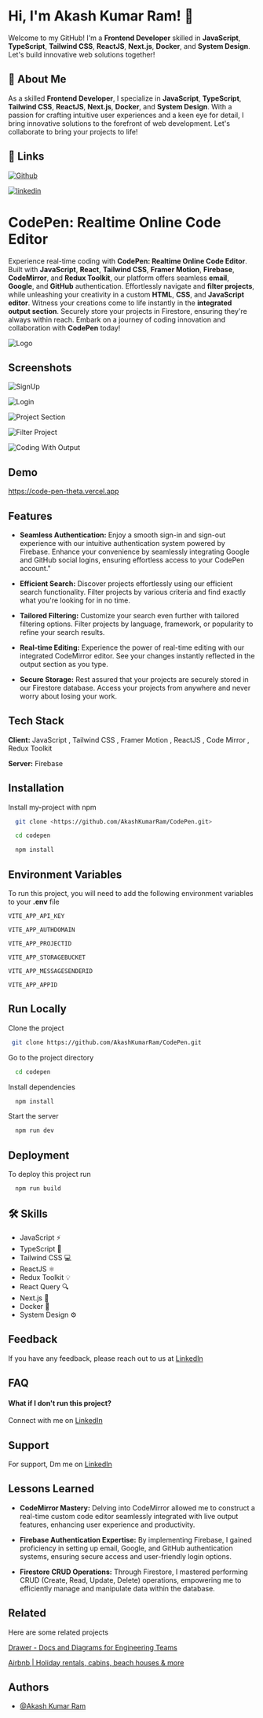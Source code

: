 
# Hi, I'm Akash Kumar Ram! 👋
Welcome to my GitHub! I'm a **Frontend Developer** skilled in **JavaScript**, **TypeScript**, **Tailwind CSS**, **ReactJS**, **Next.js**, **Docker**, and **System Design**. Let's build innovative web solutions together!




## 🚀 About Me
As a skilled **Frontend Developer**, I specialize in **JavaScript**, **TypeScript**, **Tailwind CSS**, **ReactJS**, **Next.js**, **Docker**, and **System Design**. With a passion for crafting intuitive user experiences and a keen eye for detail, I bring innovative solutions to the forefront of web development. Let's collaborate to bring your projects to life!


## 🔗 Links

[![Github](https://img.shields.io/badge/my_portfolio-000?style=for-the-badge&logo=ko-fi&logoColor=white)](https://github.com/AkashKumarRam)

[![linkedin](https://img.shields.io/badge/linkedin-0A66C2?style=for-the-badge&logo=linkedin&logoColor=white)](https://www.linkedin.com/in/akash-kumar-ram-b02387252)



# CodePen: Realtime Online Code Editor


Experience real-time coding with **CodePen: Realtime Online Code Editor**. Built with **JavaScript**, **React**, **Tailwind CSS**, **Framer Motion**, **Firebase**, **CodeMirror**, and **Redux Toolkit**, our platform offers seamless **email**, **Google**, and **GitHub** authentication. Effortlessly navigate and **filter projects**, while unleashing your creativity in a custom **HTML**, **CSS**, and **JavaScript** **editor**. Witness your creations come to life instantly in the **integrated output section**. Securely store your projects in Firestore, ensuring they're always within reach. Embark on a journey of coding innovation and collaboration with **CodePen** today! 


![Logo](https://github.com/AkashKumarRam/CodePen/assets/114729514/fe5669bf-2f0e-4e0a-8454-899e788399da)


## Screenshots

![SignUp](https://github.com/AkashKumarRam/CodePen/assets/114729514/cb078b6b-947f-44db-b176-33b46b1f4752)

![Login](https://github.com/AkashKumarRam/CodePen/assets/114729514/52601cd4-ce1d-440d-8e55-3aaadad17df5)

![Project Section](https://github.com/AkashKumarRam/CodePen/assets/114729514/3b57d10c-72d0-4dfd-842d-1cf18841a5f9)

![Filter Project](https://github.com/AkashKumarRam/CodePen/assets/114729514/f55878b5-3b43-44ec-af0b-880c18138fa4)

![Coding With Output](https://github.com/AkashKumarRam/CodePen/assets/114729514/7ae3395b-8ede-4271-9887-5127b43dfe94)


## Demo

https://code-pen-theta.vercel.app


## Features

- **Seamless Authentication:** Enjoy a smooth sign-in and sign-out experience with our intuitive authentication system powered by Firebase. Enhance your convenience by seamlessly integrating Google and GitHub social logins, ensuring effortless access to your CodePen account."

- **Efficient Search:** Discover projects effortlessly using our efficient search functionality. Filter projects by various criteria and find exactly what you're looking for in no time.

- **Tailored Filtering:** Customize your search even further with tailored filtering options. Filter projects by language, framework, or popularity to refine your search results.

- **Real-time Editing:** Experience the power of real-time editing with our integrated CodeMirror editor. See your changes instantly reflected in the output section as you type.

- **Secure Storage:** Rest assured that your projects are securely stored in our Firestore database. Access your projects from anywhere and never worry about losing your work.


## Tech Stack

**Client:** JavaScript , Tailwind CSS , Framer Motion , ReactJS , Code Mirror , Redux Toolkit

**Server:** Firebase


## Installation

Install my-project with npm

```bash
  git clone <https://github.com/AkashKumarRam/CodePen.git>

  cd codepen

  npm install

```
    
## Environment Variables

To run this project, you will need to add the following environment variables to your **.env** file

`VITE_APP_API_KEY`

`VITE_APP_AUTHDOMAIN`

`VITE_APP_PROJECTID`

`VITE_APP_STORAGEBUCKET`

`VITE_APP_MESSAGESENDERID`

`VITE_APP_APPID`


## Run Locally

Clone the project

```bash
 git clone https://github.com/AkashKumarRam/CodePen.git
```

Go to the project directory

```bash
  cd codepen
```

Install dependencies

```bash
  npm install
```

Start the server

```bash
  npm run dev
```


## Deployment

To deploy this project run

```bash
  npm run build
```


## 🛠 Skills

- JavaScript ⚡️
- TypeScript 📘
- Tailwind CSS 💻
- ReactJS ⚛️
- Redux Toolkit 💡
- React Query 🔍
- Next.js 🚀
- Docker 🐳
- System Design ⚙️







## Feedback

If you have any feedback, please reach out to us at [LinkedIn](https://www.linkedin.com/in/akash-kumar-ram-b02387252)


## FAQ

#### What if I don't run this project?

Connect with me on [LinkedIn](https://www.linkedin.com/in/akash-kumar-ram-b02387252)




## Support

For support, Dm me on [LinkedIn](https://www.linkedin.com/in/akash-kumar-ram-b02387252)



## Lessons Learned

- **CodeMirror Mastery:** Delving into CodeMirror allowed me to construct a real-time custom code editor seamlessly integrated with live output features, enhancing user experience and productivity.

- **Firebase Authentication Expertise:** By implementing Firebase, I gained proficiency in setting up email, Google, and GitHub authentication systems, ensuring secure access and user-friendly login options.

- **Firestore CRUD Operations:** Through Firestore, I mastered performing CRUD (Create, Read, Update, Delete) operations, empowering me to efficiently manage and manipulate data within the database.

## Related

Here are some related projects

[Drawer - Docs and Diagrams for Engineering Teams](https://eraser-seven.vercel.app)

[Airbnb | Holiday rentals, cabins, beach houses & more](https://airbnb-nine-puce.vercel.app)


## Authors

- [@Akash Kumar Ram](https://github.com/AkashKumarRam)

